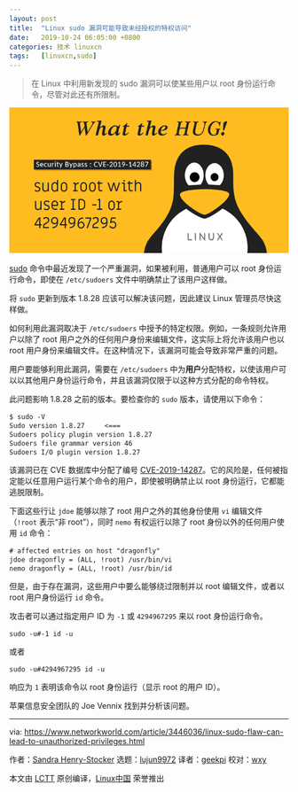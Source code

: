 ```yaml
---
layout: post
title:	"Linux sudo 漏洞可能导致未经授权的特权访问"
date:	2019-10-24 06:05:00 +0800 
categories:	技术 linuxcn 
tags:	[linuxcn,sudo]
---
```




> 
> 在 Linux 中利用新发现的 sudo 漏洞可以使某些用户以 root 身份运行命令，尽管对此还有所限制。
> 
> 
> 


![](/Asserts/Images/album/201910/23/173934huyi6siys2u33w9z.png)


[sudo](https://www.networkworld.com/article/3236499/some-tricks-for-using-sudo.html) 命令中最近发现了一个严重漏洞，如果被利用，普通用户可以 root 身份运行命令，即使在 `/etc/sudoers` 文件中明确禁止了该用户这样做。


将 `sudo` 更新到版本 1.8.28 应该可以解决该问题，因此建议 Linux 管理员尽快这样做。


如何利用此漏洞取决于 `/etc/sudoers` 中授予的特定权限。例如，一条规则允许用户以除了 root 用户之外的任何用户身份来编辑文件，这实际上将允许该用户也以 root 用户身份来编辑文件。在这种情况下，该漏洞可能会导致非常严重的问题。


用户要能够利用此漏洞，需要在 `/etc/sudoers` 中为**用户**分配特权，以使该用户可以以其他用户身份运行命令，并且该漏洞仅限于以这种方式分配的命令特权。


此问题影响 1.8.28 之前的版本。要检查你的 `sudo` 版本，请使用以下命令：



```
$ sudo -V
Sudo version 1.8.27     <===
Sudoers policy plugin version 1.8.27
Sudoers file grammar version 46
Sudoers I/O plugin version 1.8.27
```

该漏洞已在 CVE 数据库中分配了编号 [CVE-2019-14287](http://cve.mitre.org/cgi-bin/cvename.cgi?name=CVE-2019-14287)。它的风险是，任何被指定能以任意用户运行某个命令的用户，即使被明确禁止以 root 身份运行，它都能逃脱限制。


下面这些行让 `jdoe` 能够以除了 root 用户之外的其他身份使用 `vi` 编辑文件（`!root` 表示“非 root”），同时 `nemo` 有权运行以除了 root 身份以外的任何用户使用 `id` 命令：



```
# affected entries on host "dragonfly"
jdoe dragonfly = (ALL, !root) /usr/bin/vi
nemo dragonfly = (ALL, !root) /usr/bin/id
```

但是，由于存在漏洞，这些用户中要么能够绕过限制并以 root 编辑文件，或者以 root 用户身份运行 `id` 命令。


攻击者可以通过指定用户 ID 为 `-1` 或 `4294967295` 来以 root 身份运行命令。



```
sudo -u#-1 id -u
```

或者



```
sudo -u#4294967295 id -u
```

响应为 `1` 表明该命令以 root 身份运行（显示 root 的用户 ID）。


苹果信息安全团队的 Joe Vennix 找到并分析该问题。




---


via: <https://www.networkworld.com/article/3446036/linux-sudo-flaw-can-lead-to-unauthorized-privileges.html>


作者：[Sandra Henry-Stocker](https://www.networkworld.com/author/Sandra-Henry_Stocker/) 选题：[lujun9972](https://github.com/lujun9972) 译者：[geekpi](https://github.com/geekpi) 校对：[wxy](https://github.com/wxy)


本文由 [LCTT](https://github.com/LCTT/TranslateProject) 原创编译，[Linux中国](https://linux.cn/) 荣誉推出
